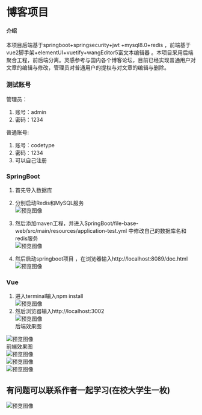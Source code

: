 # 博客项目

#### 介绍
本项目后端基于springboot+springsecurity+jwt +mysql8.0+redis ，前端基于vue2脚手架+elementUI+vuetify+wangEditor5富文本编辑器 。本项目采用后端聚合工程，前后端分离。灵感参考与国内各个博客论坛，目前已经实现普通用户对文章的编辑与修改，管理员对普通用户的提权与对文章的编辑与删除。

### 测试账号
管理员：
1. 账号：admin 
2. 密码：1234

普通账号:
1. 账号：codetype 
2. 密码：1234
3. 可以自己注册
### SpringBoot
1. 首先导入数据库
2. 分别启动Redis和MySQL服务
   <img class="embed-responsive embed-responsive-4by3" id="imgTag" alt="预览图像" src="https://link.ap1.storjshare.io/s/jued4tn3jqe6l3gkryorqqkgeioa/demo-bucket/redis.png?wrap=0" style="display: block;">

3. 然后添加maven工程，并进入SpringBoot/file-base-web/src/main/resources/application-test.yml 中修改自己的数据库名和redis服务
   <img class="embed-responsive embed-responsive-4by3" id="imgTag" alt="预览图像" src="https://link.ap1.storjshare.io/s/jwmy3tzstbgnzncuqgvndixqgh5q/demo-bucket/maven.png?wrap=0" style="display: block;">
4. 然后启动springboot项目 ，在浏览器输入http://localhost:8089/doc.html
   <img class="embed-responsive embed-responsive-4by3" id="imgTag" alt="预览图像" src="https://link.ap1.storjshare.io/s/jxz3tp2v77dng3uexa2mzmvdbeea/demo-bucket/%E5%90%8E%E7%AB%AF.png?wrap=0" style="display: block;">
### Vue
1. 进入terminal输入npm install
   <img class="embed-responsive embed-responsive-4by3" id="imgTag" alt="预览图像" src="https://link.ap1.storjshare.io/s/jxb527ay5bkm3bduwpwrxcsaradq/demo-bucket/%E5%89%8D%E7%AB%AF%E8%BF%90%E8%A1%8C.png?wrap=0" style="display: block;">
2. 然后浏览器输入http://localhost:3002
   <img class="embed-responsive embed-responsive-4by3" id="imgTag" alt="预览图像" src="https://link.ap1.storjshare.io/s/jvyhcmq4xauagehwwabaamjggoqq/demo-bucket/%E5%89%8D%E7%AB%AF%E6%95%88%E6%9E%9C%E5%9B%BE%201.png?wrap=0" style="display: block;">
后端效果图  <br/>
<img class="embed-responsive embed-responsive-4by3" id="imgTag" alt="预览图像" src="https://link.ap1.storjshare.io/s/jxz3tp2v77dng3uexa2mzmvdbeea/demo-bucket/%E5%90%8E%E7%AB%AF.png?wrap=0" style="display: block;">
前端效果图  <br/>
<img class="embed-responsive embed-responsive-4by3" id="imgTag" alt="预览图像" src="https://link.ap1.storjshare.io/s/jvyhcmq4xauagehwwabaamjggoqq/demo-bucket/%E5%89%8D%E7%AB%AF%E6%95%88%E6%9E%9C%E5%9B%BE%201.png?wrap=0" style="display: block;">
<img class="embed-responsive embed-responsive-4by3" id="imgTag" alt="预览图像" src="https://link.ap1.storjshare.io/s/jul7ghfqpojfokn4wxuofbnhd7qa/demo-bucket/%E5%89%8D%E7%AB%AF%E6%95%88%E6%9E%9C%E5%9B%BE2.png?wrap=0" style="display: block;">
<img class="embed-responsive embed-responsive-4by3" id="imgTag" alt="预览图像" src="https://link.ap1.storjshare.io/s/jxhugydvjgvtynpnyrfa7s4hexoq/demo-bucket/%E6%95%88%E6%9E%9C%E5%9B%BE3.png?wrap=0" style="display: block;">

<h2>有问题可以联系作者一起学习(在校大学生一枚)</h2>

<img class="embed-responsive embed-responsive-4by3" id="imgTag" alt="预览图像" src="https://link.ap1.storjshare.io/s/juwy4mzbcirai2jmektu3x6dlzwq/demo-bucket/T.png?wrap=0" style="display: block;">


 

